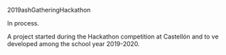 2019ashGatheringHackathon

In process.

A project started during the Hackathon competition at Castellón and to ve developed among the school year 2019-2020.
